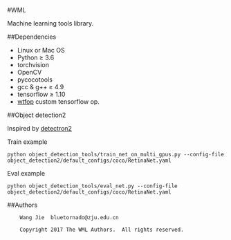 #WML

Machine learning tools library.

##Dependencies
- Linux or Mac OS
- Python ≥ 3.6
- torchvision
- OpenCV
- pycocotools
- gcc & g++ ≥ 4.9
- tensorflow ≥ 1.10
- [wtfop](https://github.com/vghost2008/wtfop) custom tensorflow op.

##Object detection2

Inspired by [detectron2](https://github.com/facebookresearch/detectron2)

Train example
```
python object_detection_tools/train_net_on_multi_gpus.py --config-file object_detection2/default_configs/coco/RetinaNet.yaml
```

Eval example
```
python object_detection_tools/eval_net.py --config-file object_detection2/default_configs/coco/RetinaNet.yaml
```

##Authors

```
    Wang Jie  bluetornado@zju.edu.cn

    Copyright 2017 The WML Authors.  All rights reserved.
```
